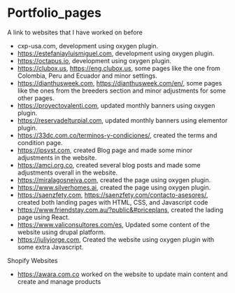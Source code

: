 # Portfolio_pages
A link to websites that I have worked on before 
- cxp-usa.com, development using oxygen plugin.
- https://estefaniayluismiguel.com, development using oxygen plugin.
- https://octapus.io, development using oxygen plugin.
- https://clubox.us, https://eng.clubox.us, some pages like the one from Colombia, Peru and Ecuador and minor settings.
- https://dianthusweek.com, https://dianthusweek.com/en/, some pages like the ones from the breeders section and minor adjustments for some other pages. 
- https://proyectovalenti.com, updated monthly banners using oxygen plugin.
- https://reservadelturpial.com, updated monthly banners using elementor plugin.
- https://33dc.com.co/terminos-y-condiciones/, created the terms and condition page.
- https://ipsvst.com, created Blog page and made some minor adjustments in the website.
- https://amci.org.co, created several blog posts and made some adjustments overall in the website. 
- https://miralagosneiva.com, created the page using oxygen plugin. 
- https://www.silverhomes.ai, created the page using oxygen plugin.
- https://saenzfety.com, https://saenzfety.com/contacto-asesores/, created both landing pages with HTML, CSS, and Javascript code
- https://www.friendstay.com.au/?public&#priceplans, created the lading page using React.
- https://www.valiconsultores.com/es, Updated some content of the website using drupal platform.
- https://juliyjorge.com, Created the website using oxygen plugin with some extra Javascript.

Shopify Websites
- https://awara.com.co worked on the website to update main content and create and manage products
